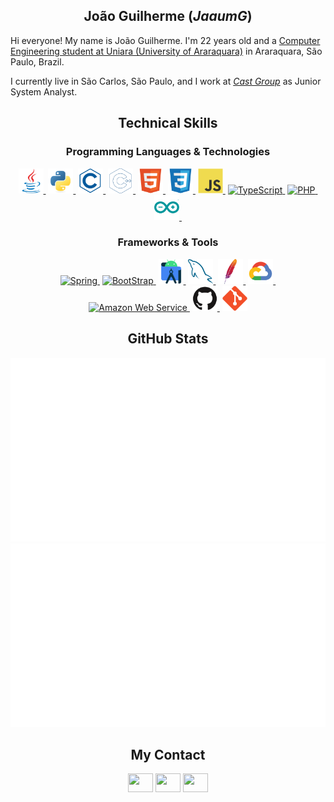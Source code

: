 <div align="center">

## João Guilherme (*JaaumG*)

</div>
   Hi everyone! My name is João Guilherme. I'm 22 years old and a <a href="https://www.uniara.com.br/cursos/presencial/graduacao/engenharia-de-computacao/">Computer Engineering student at Uniara (University of Araraquara)<a/> in Araraquara, São Paulo, Brazil.

 I currently live in São Carlos, São Paulo, and I work at <a href="https://castgroup.com.br">*Cast Group*</a> as Junior System Analyst.

<div align="center">

## Technical Skills

</div>
<div align="center">
 
### Programming Languages & Technologies
 
</div>
<div align="center">
  <a href="https://github.com/JaaumG?tab=repositories&q=&type=&language=java&sort="><img src="https://github.com/devicons/devicon/blob/master/icons/java/java-original.svg" title="Java" alt="Java" width="40" height="40"/>&nbsp;</a>
  <a href="https://github.com/JaaumG?tab=repositories&q=&type=&language=python&sort="><img src="https://github.com/devicons/devicon/blob/master/icons/python/python-original.svg" title="Python" alt="Python" width="40" height="40"/>&nbsp;</a>
  <a href="https://github.com/JaaumG?tab=repositories&q=&type=&language=c&sort="><img src="https://github.com/devicons/devicon/blob/master/icons/c/c-line.svg" title="C" alt="C" width="40" height="40"/>&nbsp;</a>
  <a href="https://github.com/JaaumG"><img src="https://github.com/devicons/devicon/blob/master/icons/cplusplus/cplusplus-line.svg" title="C++"  alt="C++" width="40" height="40"/>&nbsp;</a>
  <a href="https://github.com/JaaumG?tab=repositories&q=&type=&language=html&sort="><img src="https://github.com/devicons/devicon/blob/master/icons/html5/html5-original.svg" title="HTML"  alt="HTML" width="40" height="40"/>&nbsp;</a>
  <a href="https://github.com/JaaumG"><img src="https://github.com/devicons/devicon/blob/master/icons/css3/css3-original.svg" title="CSS"  alt="CSS" width="40" height="40"/>&nbsp;</a>
  <a href="https://github.com/JaaumG"><img src="https://github.com/devicons/devicon/blob/master/icons/javascript/javascript-original.svg" title="JavaScript"  alt="JavaScript" width="40" height="40"/>&nbsp;</a>
  <a href="https://github.com/JaaumG"><img src="https://cdn.jsdelivr.net/gh/devicons/devicon/icons/typescript/typescript-original.svg" title="TypeScript"  alt="TypeScript" width="40" height="40"/>&nbsp;</a>
  <a href="https://github.com/JaaumG"><img src="https://cdn.jsdelivr.net/gh/devicons/devicon/icons/php/php-original.svg" title="PHP"  alt="PHP" width="40" height="40"/>&nbsp;</a>
  <a href="https://github.com/JaaumG"><img src="https://github.com/devicons/devicon/blob/master/icons/arduino/arduino-original.svg" title="Arduino" alt="Arduino" width="40" height="40"/>&nbsp;</a>
</div>



<div align="center">
 
### Frameworks & Tools

</div>
<div align="center">
  <a href="https://github.com/JaaumG?tab=repositories&q=&type=&language=java&sort="><img src="https://cdn.jsdelivr.net/gh/devicons/devicon/icons/spring/spring-original.svg" title="Spring" alt="Spring" width="40" height="40"/>&nbsp;</a>
  <a href="https://github.com/JaaumG"><img src="https://cdn.jsdelivr.net/gh/devicons/devicon/icons/bootstrap/bootstrap-original.svg" title="BootStrap"  alt="BootStrap" width="40" height="40"/>&nbsp;</a>
  <a href="https://github.com/JaaumG"><img src="https://github.com/devicons/devicon/blob/master/icons/androidstudio/androidstudio-original.svg" title="Android Studio" alt="Android Studio" width="40" height="40"/>&nbsp;</a>
  <a href="https://github.com/JaaumG"><img src="https://github.com/devicons/devicon/blob/master/icons/mysql/mysql-original.svg" title="MySQL"  alt="MySQL" width="40" height="40"/>&nbsp;</a>
  <a href="https://github.com/JaaumG"><img src="https://github.com/devicons/devicon/blob/master/icons/apache/apache-original.svg" title="Apache"  alt="Apache" width="40" height="40"/>&nbsp;</a>
  <a href="https://github.com/JaaumG"><img src="https://github.com/devicons/devicon/blob/master/icons/googlecloud/googlecloud-original.svg" title="Google Cloud"  alt="Google Cloud" width="40" height="40"/>&nbsp;</a>
  <a href="https://github.com/JaaumG"><img src="https://cdn.jsdelivr.net/gh/devicons/devicon/icons/amazonwebservices/amazonwebservices-original.svg" title="Amazon Web Service"  alt="Amazon Web Service" width="40" height="40"/>&nbsp;</a>
  <a href="https://github.com/JaaumG"><img src="https://github.com/devicons/devicon/blob/master/icons/github/github-original.svg" title="GitHub"  alt="GitHub" width="40" height="40"/>&nbsp;</a>
  <a href="https://github.com/JaaumG"><img src="https://github.com/devicons/devicon/blob/master/icons/git/git-original.svg" title="Git" **alt="Git" width="40" height="40"/></a>
</div>

<div align="center">
 
## GitHub Stats

</div>
<div align="center">
 <a href="https://github.com/JaaumG">
   <img style="max-width: 100%;" src="https://raw.githubusercontent.com/JaaumG/github-stats/master/generated/overview.svg#gh-dark-mode-only"/>
   <img style="max-width: 100%;" src="https://raw.githubusercontent.com/JaaumG/github-stats/master/generated/languages.svg#gh-dark-mode-only"/>
 </a>
</div>

<div align="center">
 
## My Contact

</div>
<p align="center">
<a href="https://twitter.com/JaaumGui" target="blank"><img align="center" src="https://cdn.jsdelivr.net/npm/simple-icons@3.0.1/icons/twitter.svg" alt="" height="30" width="40" /></a>
<a href="https://www.linkedin.com/in/joão-guilherme-368456247/" target="blank"><img align="center" src="https://cdn.jsdelivr.net/npm/simple-icons@3.0.1/icons/linkedin.svg" alt="" height="30" width="40" /></a>
<a href="mailto:mail@joaoguilherme.dev" target="blank"><img align="center" src="https://cdn.jsdelivr.net/npm/simple-icons@3.13.0/icons/mail-dot-ru.svg" alt="" height="30" width="40" /></a>
</p>
